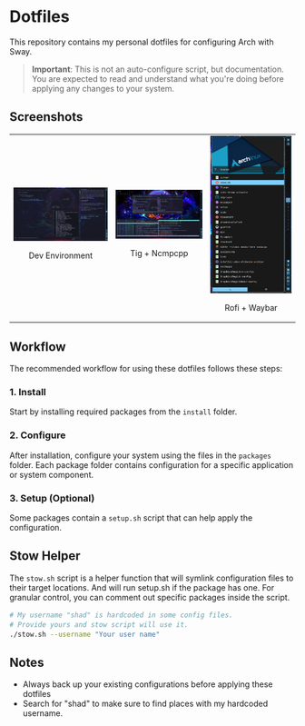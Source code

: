 # Dotfiles

This repository contains my personal dotfiles for configuring Arch with Sway.

> **Important**: This is not an auto-configure script, but documentation. You are expected to read and understand what you're doing before applying any changes to your system.

## Screenshots

<div align="center">
  <table>
    <tr>
      <td align="center">
        <img src="screenshot-1.png" width="400px" alt="Helix + Kitty">
        <p>Dev Environment</p>
      </td>
      <td align="center">
        <img src="screenshot-2.png" width="400px" alt="Tig + Ncmpcpp">
        <p>Tig + Ncmpcpp</p>
      </td>
      <td align="center">
        <img src="screenshot-3.png" width="400px" alt="Rofi + Waybar">
        <p>Rofi + Waybar</p>
      </td>
    </tr>
  </table>
</div>

## Workflow

The recommended workflow for using these dotfiles follows these steps:

### 1. Install

Start by installing required packages from the `install` folder.

### 2. Configure

After installation, configure your system using the files in the `packages` folder. Each package folder contains configuration for a specific application or system component.

### 3. Setup (Optional)

Some packages contain a `setup.sh` script that can help apply the configuration.

## Stow Helper

The `stow.sh` script is a helper function that will symlink configuration files to their target locations. And will run setup.sh if the package has one.
For granular control, you can comment out specific packages inside the script.

```bash
# My username "shad" is hardcoded in some config files.
# Provide yours and stow script will use it.
./stow.sh --username "Your user name"
```

## Notes
- Always back up your existing configurations before applying these dotfiles
- Search for "shad" to make sure to find places with my hardcoded username.
